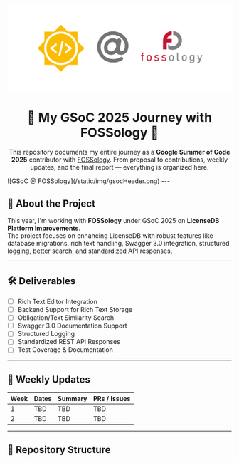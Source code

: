 ![GSoC @ FOSSology](/gsocHeader.png)


<h1 align="center">🌟 My GSoC 2025 Journey with FOSSology 🌟</h1>

<p align="center">
  This repository documents my entire journey as a <b>Google Summer of Code 2025</b> contributor with 
  <a href="https://www.fossology.org/" target="_blank">FOSSology</a>.  
  From proposal to contributions, weekly updates, and the final report — everything is organized here.
</p>
![GSoC @ FOSSology](/static/img/gsocHeader.png)
---

## 📌 About the Project
This year, I'm working with **FOSSology** under GSoC 2025 on **LicenseDB Platform Improvements**.  
The project focuses on enhancing LicenseDB with robust features like database migrations, rich text handling, Swagger 3.0 integration, structured logging, better search, and standardized API responses.

---

## 🛠️ Deliverables
- [ ] Rich Text Editor Integration  
- [ ] Backend Support for Rich Text Storage  
- [ ] Obligation/Text Similarity Search  
- [ ] Swagger 3.0 Documentation Support  
- [ ] Structured Logging  
- [ ] Standardized REST API Responses  
- [ ] Test Coverage & Documentation  

---

## 📅 Weekly Updates
| Week | Dates | Summary | PRs / Issues |
|------|-------|---------|--------------|
| 1    | TBD   | TBD     | TBD          |
| 2    | TBD   | TBD     | TBD          |

---

## 📂 Repository Structure
